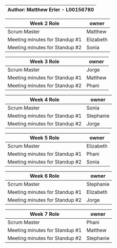 | Author: Matthew Erler - L00156780 |
|---------------------------------------|

| Week 2 Role                    | owner     |
| ------------------------------ | --------- |
| Scrum Master                   | Matthew   |
| Meeting minutes for Standup #1 | Elizabeth     |
| Meeting minutes for Standup #2 | Sonia |

| Week 3 Role                    | owner     |
| ------------------------------ | --------- |
| Scrum Master                   | Jorge   |
| Meeting minutes for Standup #1 | Matthew |
| Meeting minutes for Standup #2 | Phani |

| Week 4 Role                    | owner     |
| ------------------------------ | --------- |
| Scrum Master                   | Sonia   |
| Meeting minutes for Standup #1 | Stephanie |
| Meeting minutes for Standup #2 | Jorge |
 
| Week 5 Role                    | owner     |
| ------------------------------ | --------- |
| Scrum Master                   | Elizabeth   |
| Meeting minutes for Standup #1 | Phani |
| Meeting minutes for Standup #2 | Sonia |
  
| Week 6 Role                    | owner     |
| ------------------------------ | --------- |
| Scrum Master                   | Stephanie   |
| Meeting minutes for Standup #1 | Elizabeth |
| Meeting minutes for Standup #2 | Jorge |

| Week 7 Role                    | owner     |
| ------------------------------ | --------- |
| Scrum Master                   | Phani   |
| Meeting minutes for Standup #1 | Matthew |
| Meeting minutes for Standup #2 | Stephanie | 
